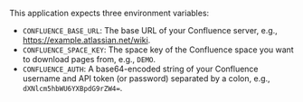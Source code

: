 This application expects three environment variables:

- `CONFLUENCE_BASE_URL`: The base URL of your Confluence server, e.g., https://example.atlassian.net/wiki.
- `CONFLUENCE_SPACE_KEY`: The space key of the Confluence space you want to download pages from, e.g., `DEMO`.
- `CONFLUENCE_AUTH`: A base64-encoded string of your Confluence username and API token (or password) separated by a colon, e.g., `dXNlcm5hbWU6YXBpdG9rZW4=`.
